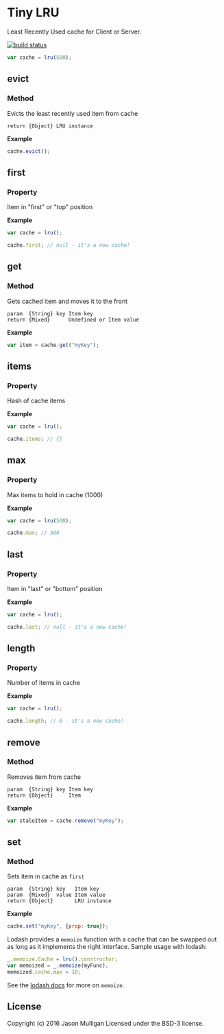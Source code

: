 # Tiny LRU

Least Recently Used cache for Client or Server.

[![build status](https://secure.travis-ci.org/avoidwork/tiny-lru.svg)](http://travis-ci.org/avoidwork/tiny-lru)

```javascript
var cache = lru(500);
```

## evict
### Method

Evicts the least recently used item from cache

	return {Object} LRU instance

**Example**

```javascript
cache.evict();
```

## first
### Property

Item in "first" or "top" position

**Example**

```javascript
var cache = lru();

cache.first; // null - it's a new cache!
```

## get
### Method

Gets cached item and moves it to the front

	param  {String} key Item key
	return {Mixed}      Undefined or Item value

**Example**

```javascript
var item = cache.get("myKey");
```

## items
### Property

Hash of cache items

**Example**

```javascript
var cache = lru();

cache.items; // {}
```

## max
### Property

Max items to hold in cache (1000)

**Example**

```javascript
var cache = lru(500);

cache.max; // 500
```

## last
### Property

Item in "last" or "bottom" position

**Example**

```javascript
var cache = lru();

cache.last; // null - it's a new cache!
```

## length
### Property

Number of items in cache

**Example**

```javascript
var cache = lru();

cache.length; // 0 - it's a new cache!
```

## remove
### Method

Removes item from cache

	param  {String} key Item key
	return {Object}     Item

**Example**

```javascript
var staleItem = cache.remove("myKey");
```

## set
### Method

Sets item in cache as `first`

	param  {String} key   Item key
	param  {Mixed}  value Item value
	return {Object}       LRU instance

**Example**

```javascript
cache.set("myKey", {prop: true});
```

Lodash provides a `memoize` function with a cache that can be swapped out as long as it implements the right interface. Sample usage with lodash:
```javascript
_.memoize.Cache = lru().constructor;
var memoized = _.memoize(myFunc);
memoized.cache.max = 10;
```
See the [lodash docs](https://lodash.com/docs#memoize) for more on `memoize`.

## License
Copyright (c) 2016 Jason Mulligan
Licensed under the BSD-3 license.
